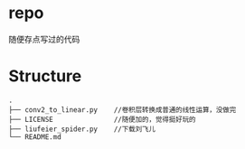 # repo
随便存点写过的代码

# Structure

```
.
├── conv2_to_linear.py    //卷积层转换成普通的线性运算，没做完
├── LICENSE               //随便加的，觉得挺好玩的
├── liufeier_spider.py    //下载刘飞儿
└── README.md
```